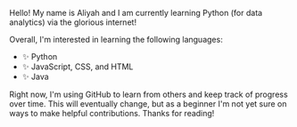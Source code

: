 Hello! My name is Aliyah and I am currently learning Python (for data analytics) via the glorious internet!

Overall, I'm interested in learning the following languages:
- ✨ Python 
- ✨ JavaScript, CSS, and HTML
- ✨ Java

Right now, I'm using GitHub to learn from others and keep track of progress over time. 
This will eventually change, but as a beginner I'm not yet sure on ways to make helpful contributions.
Thanks for reading!
<!---
aliyahabid/aliyahabid is a ✨ special ✨ repository because its `README.md` (this file) appears on your GitHub profile.
You can click the Preview link to take a look at your changes.
--->
